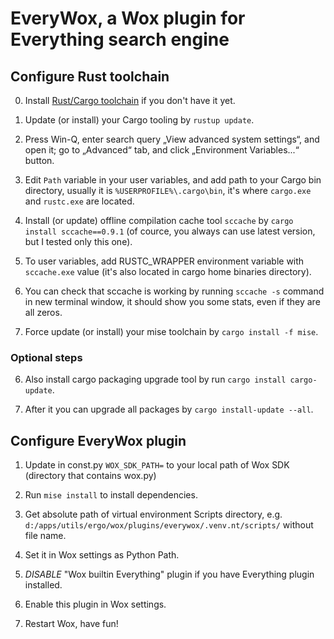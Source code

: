 # EveryWox, a Wox plugin for Everything search engine

## Configure Rust toolchain

0. Install [Rust/Cargo toolchain](https://win.rustup.rs/x86_64) if you don't have it yet.

1. Update (or install) your Cargo tooling by `rustup update`.

2. Press Win-Q, enter search query „View advanced system settings“, and open it; go to „Advanced“ tab, and click „Environment Variables...“ button.

3. Edit `Path` variable in your user variables, and add path to your Cargo bin directory, usually it is `%USERPROFILE%\.cargo\bin`, it's where `cargo.exe` and `rustc.exe` are located.

3. Install (or update) offline compilation cache tool `sccache` by `cargo install sccache==0.9.1` (of cource, you always can use latest version, but I tested only this one).

4. To user variables, add RUSTC_WRAPPER environment variable with `sccache.exe` value (it's also located in cargo home binaries directory).

5. You can check that sccache is working by running `sccache -s` command in new terminal window, it should show you some stats, even if they are all zeros.

5. Force update (or install) your mise toolchain by `cargo install -f mise`.

### Optional steps

6. Also install cargo packaging upgrade tool by run `cargo install cargo-update`.

7. After it you can upgrade all packages by `cargo install-update --all`.

## Configure EveryWox plugin

1. Update in const.py `WOX_SDK_PATH=` to your local path of Wox SDK (directory that contains wox.py)

2. Run `mise install` to install dependencies.

3. Get absolute path of virtual environment Scripts directory, e.g. `d:/apps/utils/ergo/wox/plugins/everywox/.venv.nt/scripts/` without file name.

4. Set it in Wox settings as Python Path.

5. *DISABLE* "Wox builtin Everything" plugin if you have Everything plugin installed.

6. Enable this plugin in Wox settings.

7. Restart Wox, have fun!
